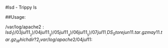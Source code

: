 #lsd - Trippy ls

##Usage:

/var/log/apache2$: lsd
_1) /03jul11_
_2) /04jul11_
_3) /05jul11_
_4) /06jul11_
_5) /07jul11_
.DS_Store
jun11.tar.gz
may11.tar.gz
_Which dir? 2_
/var/log/apache2/04jul11$:

